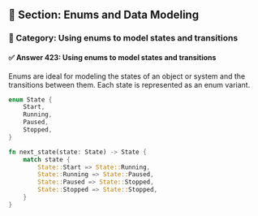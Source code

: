 ## 📘 Section: Enums and Data Modeling  
### 🔹 Category: Using enums to model states and transitions  
#### ✅ Answer 423: Using enums to model states and transitions

Enums are ideal for modeling the states of an object or system and the transitions between them. Each state is represented as an enum variant.

```rust
enum State {
    Start,
    Running,
    Paused,
    Stopped,
}

fn next_state(state: State) -> State {
    match state {
        State::Start => State::Running,
        State::Running => State::Paused,
        State::Paused => State::Stopped,
        State::Stopped => State::Stopped,
    }
}
```
